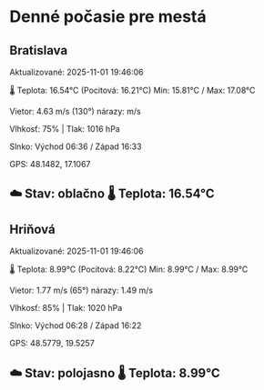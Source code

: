 ﻿# Denné počasie pre mestá

## Bratislava
Aktualizované: 2025-11-01 19:46:06

🌡️ Teplota: 16.54°C 
(Pocitová: 16.21°C)
Min: 15.81°C / Max: 17.08°C

Vietor: 4.63 m/s    (130°) 
nárazy:  m/s

Vlhkosť: 75% | Tlak: 1016 hPa

Slnko: Východ 06:36 / Západ 16:33

GPS: 48.1482, 17.1067

☁️ Stav: oblačno        🌡️ Teplota: 16.54°C
---

## Hriňová
Aktualizované: 2025-11-01 19:46:06

🌡️ Teplota: 8.99°C 
(Pocitová: 8.22°C)
Min: 8.99°C / Max: 8.99°C

Vietor: 1.77 m/s (65°)
nárazy: 1.49 m/s

Vlhkosť: 85% | Tlak: 1020 hPa

Slnko: Východ 06:28 / Západ 16:22

GPS: 48.5779, 19.5257

☁️ Stav: polojasno        🌡️ Teplota: 8.99°C
---
